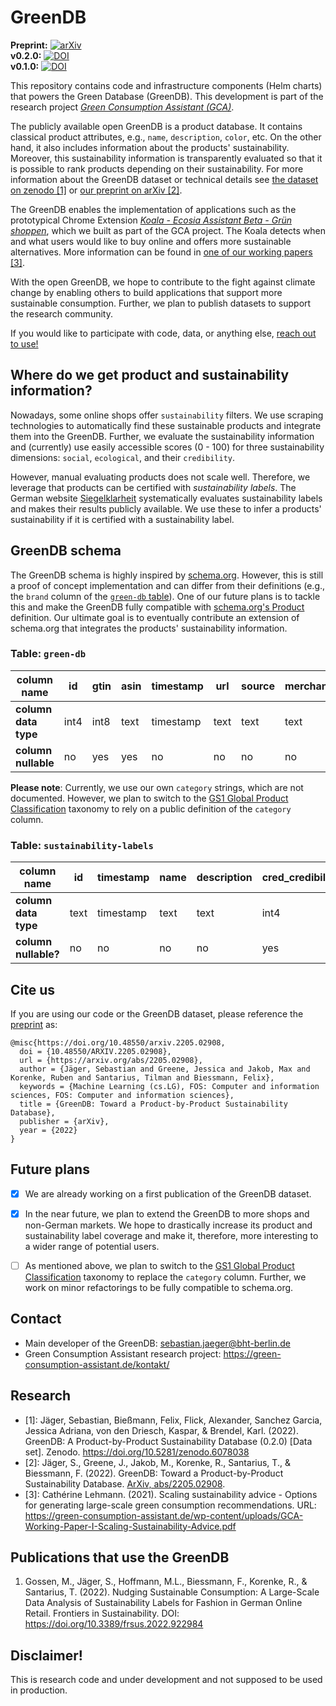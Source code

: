 # GreenDB


**Preprint:** [![arXiv](https://img.shields.io/badge/arXiv-2205.02908-blue)](https://arxiv.org/abs/2205.02908)\
**v0.2.0:** [![DOI](https://zenodo.org/badge/DOI/10.5281/zenodo.6576662.svg)](https://doi.org/10.5281/zenodo.6576662)\
**v0.1.0:** [![DOI](https://zenodo.org/badge/DOI/10.5281/zenodo.6078039.svg)](https://doi.org/10.5281/zenodo.6078039)



This repository contains code and infrastructure components (Helm charts) that powers the Green Database (GreenDB). This development is part of the research project [*Green Consumption Assistant (GCA)*](https://green-consumption-assistant.de).

The publicly available open GreenDB is a product database. It contains classical product attributes, e.g., `name`, `description`, `color`, etc. On the other hand, it also includes information about the products' sustainability. Moreover, this sustainability information is transparently evaluated so that it is possible to rank products depending on their sustainability. For more information about the GreenDB dataset or technical details see [the dataset on zenodo [1]](https://doi.org/10.5281/zenodo.6078038) or [our preprint on arXiv [2]](https://arxiv.org/abs/2205.02908).

The GreenDB enables the implementation of applications such as the prototypical Chrome Extension [*Koala - Ecosia Assistant Beta - Grün shoppen*](https://chrome.google.com/webstore/detail/koala-ecosia-assistant-be/anhndceoafjjdihnjnpojdihgboocgpa), which we built as part of the GCA project. The Koala detects when and what users would like to buy online and offers more sustainable alternatives. More information can be found in [one of our working papers [3]](https://green-consumption-assistant.de/wp-content/uploads/GCA-Working-Paper-I-Scaling-Sustainability-Advice.pdf).

With the open GreenDB, we hope to contribute to the fight against climate change by enabling others to build applications that support more sustainable consumption. Further, we plan to publish datasets to support the research community.

If you would like to participate with code, data, or anything else, [reach out to use!](#contact)


## Where do we get product and sustainability information?

Nowadays, some online shops offer `sustainability` filters. We use scraping technologies to automatically find these sustainable products and integrate them into the GreenDB. Further, we evaluate the sustainability information and (currently) use easily accessible scores (0 - 100) for three sustainability dimensions: `social`, `ecological`, and their `credibility`.

However, manual evaluating products does not scale well. Therefore, we leverage that products can be certified with *sustainability labels*. The German website [Siegelklarheit](https://www.siegelklarheit.de) systematically evaluates sustainability labels and makes their results publicly available. We use these  to infer a products' sustainability if it is certified with a sustainability label.


## GreenDB schema

The GreenDB schema is highly inspired by [schema.org](https://schema.org). However, this is still a proof of concept implementation and can differ from their definitions (e.g., the `brand` column of the [`green-db` table](#table-green-db)). One of our future plans is to tackle this and make the GreenDB fully compatible with [schema.org's Product](https://schema.org/Product) definition. Our ultimate goal is to eventually contribute an extension of schema.org that integrates the products' sustainability information.


### Table: `green-db`

| **column name**      | **id** | **gtin** | **asin** | **timestamp** | **url** | **source** | **merchant** | **country** | **category** | **name** | **description** | **brand** | **sustainability_labels** | **price** | **currency** | **image_urls** | **colors**  | **sizes**   | **gender** | **consumer_lifestage** |
| -------------------- | ------ | -------- | -------- | ------------- | ------- |------------|--------------|-------------| ------------ | -------- | --------------- | --------- | ------------------------- | --------- | ------------ | -------------- |-------------|-------------|------------|------------------------|
| **column data type** | int4   | int8     | text     | timestamp     | text    | text       | text         | text        | text         | text     | text            | text      | array[text]               | numeric   | text         | array[text]    | array[text] | array[text] | text       | text                   |
| **column nullable**  | no     | yes      | yes      | no            | no      | no         |  no          | no          | no           | no       | no              | no        | no                        | no        | no           | no             | yes         | yes         | yes        | yes                    |


**Please note**: Currently, we use our own `category` strings, which are not documented. However, we plan to switch to the [GS1 Global Product Classification](https://www.gs1.org/standards/gpc) taxonomy to rely on a public definition of the `category` column.


### Table: `sustainability-labels`

| **column name**      | **id** | **timestamp** | **name** | **description** | **cred_credibility** | **eco_chemicals** | **eco_lifetime** | **eco_water** | **eco_inputs** | **eco_quality** | **eco_energy** | **eco_waste_air** | **eco_environmental_management** | **social_labour_rights** | **social_business_practice** | **social_social_rights** | **social_company_responsibility** |
| -------------------- | ------ | ------------- | -------- | --------------- | ---------------------| ------------------| -----------------|---------------|----------------|-----------------|----------------|-------------------|----------------------------------|--------------------------|------------------------------|--------------------------|-----------------------------------|
| **column data type** | text   | timestamp     | text     | text            | int4                 | int4              | int4             | int4          | int4           | int4            | int4           | int4              | int4                             | int4                     | int4                         | int4                     | int4                              |
| **column nullable?** | no     | no            | no       | no              | yes                  | yes               | yes              | yes           | yes            | yes             | yes            | yes               | yes                              | yes                      | yes                          | yes                      | yes                               |


## Cite us

If you are using our code or the GreenDB dataset, please reference the [preprint](https://arxiv.org/abs/2205.02908) as:
```
@misc{https://doi.org/10.48550/arxiv.2205.02908,
  doi = {10.48550/ARXIV.2205.02908},
  url = {https://arxiv.org/abs/2205.02908},
  author = {Jäger, Sebastian and Greene, Jessica and Jakob, Max and Korenke, Ruben and Santarius, Tilman and Biessmann, Felix},
  keywords = {Machine Learning (cs.LG), FOS: Computer and information sciences, FOS: Computer and information sciences},
  title = {GreenDB: Toward a Product-by-Product Sustainability Database},
  publisher = {arXiv},
  year = {2022}
}
```



## Future plans

- [x] We are already working on a first publication of the GreenDB dataset.

- [x] In the near future, we plan to extend the GreenDB to more shops and non-German markets. We hope to drastically increase its product and sustainability label coverage and make it, therefore, more interesting to a wider range of potential users.

- [ ] As mentioned above, we plan to switch to the [GS1 Global Product Classification](https://www.gs1.org/standards/gpc) taxonomy to replace the `category` column. Further, we work on minor refactorings to be fully compatible to schema.org.


## Contact

- Main developer of the GreenDB: sebastian.jaeger@bht-berlin.de
- Green Consumption Assistant research project: https://green-consumption-assistant.de/kontakt/ 


## Research

- [1]: Jäger, Sebastian, Bießmann, Felix, Flick, Alexander, Sanchez Garcia, Jessica Adriana, von den Driesch, Kaspar, & Brendel, Karl. (2022). GreenDB: A Product-by-Product Sustainability Database (0.2.0) [Data set]. Zenodo. https://doi.org/10.5281/zenodo.6078038
- [2]: Jäger, S., Greene, J., Jakob, M., Korenke, R., Santarius, T., & Biessmann, F. (2022). GreenDB: Toward a Product-by-Product Sustainability Database. [ArXiv, abs/2205.02908](https://arxiv.org/abs/2205.02908).
- [3]: Cathérine Lehmann. (2021). Scaling sustainability advice - Options for generating large-scale green consumption recommendations. URL: https://green-consumption-assistant.de/wp-content/uploads/GCA-Working-Paper-I-Scaling-Sustainability-Advice.pdf


## Publications that use the GreenDB

1. Gossen, M., Jäger, S., Hoffmann, M.L., Biessmann, F., Korenke, R., & Santarius, T. (2022). Nudging Sustainable Consumption: A Large-Scale Data Analysis of Sustainability Labels for Fashion in German Online Retail. Frontiers in Sustainability. DOI: https://doi.org/10.3389/frsus.2022.922984 


## Disclaimer!

This is research code and under development and not supposed to be used in production.

